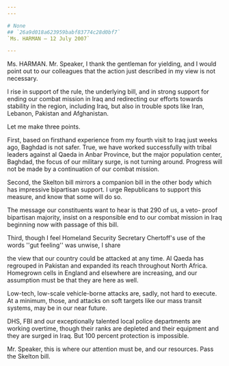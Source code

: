 ```yaml
---
---

# None
## `26a9d018a623959babf83774c28d0bf7`
`Ms. HARMAN — 12 July 2007`

---
```



Ms. HARMAN. Mr. Speaker, I thank the gentleman for yielding, and I 
would point out to our colleagues that the action just described in my 
view is not necessary.

I rise in support of the rule, the underlying bill, and in strong 
support for ending our combat mission in Iraq and redirecting our 
efforts towards stability in the region, including Iraq, but also in 
trouble spots like Iran, Lebanon, Pakistan and Afghanistan.

Let me make three points.

First, based on firsthand experience from my fourth visit to Iraq 
just weeks ago, Baghdad is not safer. True, we have worked successfully 
with tribal leaders against al Qaeda in Anbar Province, but the major 
population center, Baghdad, the focus of our military surge, is not 
turning around. Progress will not be made by a continuation of our 
combat mission.

Second, the Skelton bill mirrors a companion bill in the other body 
which has impressive bipartisan support. I urge Republicans to support 
this measure, and know that some will do so.

The message our constituents want to hear is that 290 of us, a veto-
proof bipartisan majority, insist on a responsible end to our combat 
mission in Iraq beginning now with passage of this bill.

Third, though I feel Homeland Security Secretary Chertoff's use of 
the words ''gut feeling'' was unwise, I share


the view that our country could be attacked at any time. Al Qaeda has 
regrouped in Pakistan and expanded its reach throughout North Africa. 
Homegrown cells in England and elsewhere are increasing, and our 
assumption must be that they are here as well.

Low-tech, low-scale vehicle-borne attacks are, sadly, not hard to 
execute. At a minimum, those, and attacks on soft targets like our mass 
transit systems, may be in our near future.

DHS, FBI and our exceptionally talented local police departments are 
working overtime, though their ranks are depleted and their equipment 
and they are surged in Iraq. But 100 percent protection is impossible.

Mr. Speaker, this is where our attention must be, and our resources. 
Pass the Skelton bill.